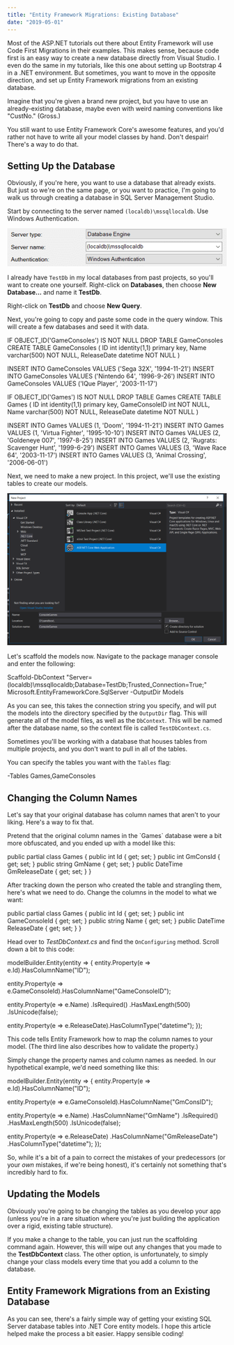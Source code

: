 ```yaml
---
title: "Entity Framework Migrations: Existing Database"
date: "2019-05-01"
---
```


Most of the ASP.NET tutorials out there about Entity Framework will use Code First Migrations in their examples. This makes sense, because code first is an easy way to create a new database directly from Visual Studio. I even do the same in my tutorials, like this one about setting up Bootstrap 4 in a .NET environment. But sometimes, you want to move in the opposite direction, and set up Entity Framework migrations from an existing database.

Imagine that you're given a brand new project, but you have to use an already-existing database, maybe even with weird naming conventions like "CustNo." (Gross.)

You still want to use Entity Framework Core's awesome features, and you'd rather not have to write all your model classes by hand. Don't despair! There's a way to do that.

## Setting Up the Database

Obviously, if you're here, you want to use a database that already exists. But just so we're on the same page, or you want to practice, I'm going to walk us through creating a database in SQL Server Management Studio.

Start by connecting to the server named `(localdb)\mssqllocaldb`. Use Windows Authentication.

![entity framework database first setup](images/entity-framework-database-first-1.png)

I already have `TestDb` in my local databases from past projects, so you'll want to create one yourself. Right-click on **Databases**, then choose **New Database…** and name it **TestDb**.

Right-click on **TestDb** and choose **New Query**.

Next, you're going to copy and paste some code in the query window. This will create a few databases and seed it with data.

IF OBJECT\_ID('GameConsoles') IS NOT NULL DROP TABLE GameConsoles
CREATE TABLE GameConsoles
(
    ID int identity(1,1) primary key,
    Name varchar(500) NOT NULL,
    ReleaseDate datetime NOT NULL
)

INSERT INTO GameConsoles VALUES ('Sega 32X', '1994-11-21')
INSERT INTO GameConsoles VALUES ('Nintendo 64', '1996-9-26')
INSERT INTO GameConsoles VALUES ('IQue Player', '2003-11-17')

IF OBJECT\_ID('Games') IS NOT NULL DROP TABLE Games
CREATE TABLE Games
(
    ID int identity(1,1) primary key,
    GameConsoleID int NOT NULL,
    Name varchar(500) NOT NULL,
    ReleaseDate datetime NOT NULL
)

INSERT INTO Games VALUES (1, 'Doom', '1994-11-21')
INSERT INTO Games VALUES (1, 'Virtua Fighter', '1995-10-10')
INSERT INTO Games VALUES (2, 'Goldeneye 007', '1997-8-25')
INSERT INTO Games VALUES (2, 'Rugrats: Scavenger Hunt', '1999-6-29')
INSERT INTO Games VALUES (3, 'Wave Race 64', '2003-11-17')
INSERT INTO Games VALUES (3, 'Animal Crossing', '2006-06-01')

Next, we need to make a new project. In this project, we'll use the existing tables to create our models.

![entity framework database first project setup](images/entity-framework-database-first-2.png)

Let's scaffold the models now. Navigate to the package manager console and enter the following:

Scaffold-DbContext "Server=(localdb)\\mssqllocaldb;Database=TestDb;Trusted\_Connection=True;" Microsoft.EntityFrameworkCore.SqlServer -OutputDir Models

As you can see, this takes the connection string you specify, and will put the models into the directory specified by the `OutputDir` flag. This will generate all of the model files, as well as the `DbContext`. This will be named after the database name, so the context file is called `TestDbContext.cs`.

Sometimes you'll be working with a database that houses tables from multiple projects, and you don't want to pull in all of the tables.

You can specify the tables you want with the `Tables` flag:

\-Tables Games,GameConsoles

## Changing the Column Names

Let's say that your original database has column names that aren't to your liking. Here's a way to fix that.

Pretend that the original column names in the \`Games\` database were a bit more obfuscated, and you ended up with a model like this:

public partial class Games
{
  public int Id { get; set; }
  public int GmConsId { get; set; }
  public string GmName { get; set; }
  public DateTime GmReleaseDate { get; set; }
}

After tracking down the person who created the table and strangling them, here's what we need to do. Change the columns in the model to what we want:

public partial class Games
{
  public int Id { get; set; }
  public int GameConsoleId { get; set; }
  public string Name { get; set; }
  public DateTime ReleaseDate { get; set; }
}

Head over to _TestDbContext.cs_ and find the `OnConfiguring` method. Scroll down a bit to this code:

modelBuilder.Entity<Games>(entity =>
{
  entity.Property(e => e.Id).HasColumnName("ID");

  entity.Property(e => e.GameConsoleId).HasColumnName("GameConsoleID");

  entity.Property(e => e.Name)
    .IsRequired()
    .HasMaxLength(500)
    .IsUnicode(false);

  entity.Property(e => e.ReleaseDate).HasColumnType("datetime");
});

This code tells Entity Framework how to map the column names to your model. (The third line also describes how to validate the property.)

Simply change the property names and column names as needed. In our hypothetical example, we'd need something like this:

modelBuilder.Entity<Games>(entity =>
{
  entity.Property(e => e.Id).HasColumnName("ID");

  entity.Property(e => e.GameConsoleId).HasColumnName("GmConsID");

  entity.Property(e => e.Name)
  .HasColumnName("GmName")
    .IsRequired()
    .HasMaxLength(500)
    .IsUnicode(false);

  entity.Property(e => e.ReleaseDate)
  .HasColumnName("GmReleaseDate")
  .HasColumnType("datetime");
});

So, while it's a bit of a pain to correct the mistakes of your predecessors (or your _own_ mistakes, if we're being honest), it's certainly not something that's incredibly hard to fix.

## Updating the Models

Obviously you're going to be changing the tables as you develop your app (unless you're in a rare situation where you're just building the application over a rigid, existing table structure).

If you make a change to the table, you can just run the scaffolding command again. However, this will wipe out any changes that you made to the **TestDbContext** class. The other option, is unfortunately, to simply change your class models every time that you add a column to the database.

## Entity Framework Migrations from an Existing Database

As you can see, there's a fairly simple way of getting your existing SQL Server database tables into .NET Core entity models. I hope this article helped make the process a bit easier. Happy sensible coding!
